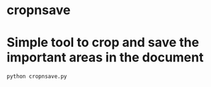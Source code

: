 # cropnsave

# Simple tool to crop and save the important areas in the document

`
python cropnsave.py
`
